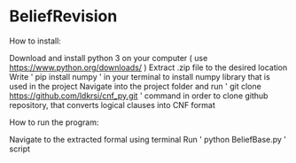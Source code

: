 # BeliefRevision
How to install:

Download and install python 3 on your computer ( use https://www.python.org/downloads/ )
Extract .zip file to the desired location
Write ' pip install numpy ' in your terminal to install numpy library that is used in the project
Navigate into the project folder and run ' git clone https://github.com/ldkrsi/cnf_py.git ' command in order to clone github repository, that converts logical clauses into CNF format

How to run the program:

Navigate to the extracted formal using terminal
Run ' python BeliefBase.py ' script
